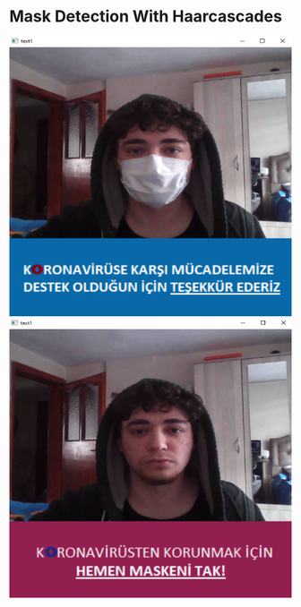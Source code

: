 # Mask Detection With Haarcascades


<div align="center">
<p>
<img src="GitProject/masked.PNG" width = 700 height = 500/>
<img src="GitProject/nomask.PNG" width = 700 height = 500/>
</p>
<br>
</div>
